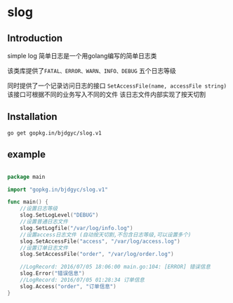 # slog

## Introduction

simple log
简单日志是一个用golang编写的简单日志类

该类库提供了`FATAL、ERROR、WARN、INFO、DEBUG` 五个日志等级

同时提供了一个记录访问日志的接口 `SetAccessFile(name, accessFile string)`
该接口可根据不同的业务写入不同的文件
该日志文件内部实现了按天切割

## Installation

`go get gopkg.in/bjdgyc/slog.v1`


## example

```go

package main

import "gopkg.in/bjdgyc/slog.v1"

func main() {
	//设置日志等级
	slog.SetLogLevel("DEBUG")
	//设置普通日志文件
	slog.SetLogfile("/var/log/info.log")
	//设置access日志文件 (自动按天切割,不包含日志等级,可以设置多个)
	slog.SetAccessFile("access", "/var/log/access.log")
	//设置订单日志文件
	slog.SetAccessFile("order", "/var/log/order.log")

	//LogRecord: 2016/07/05 18:06:00 main.go:104: [ERROR] 错误信息
	slog.Error("错误信息")
	//LogRecord: 2016/07/05 01:28:34 订单信息
	slog.Access("order", "订单信息")
}


```



